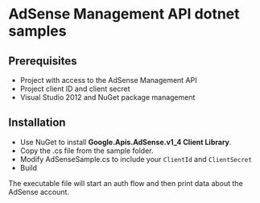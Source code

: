 # AdSense Management API dotnet samples

## Prerequisites
* Project with access to the AdSense Management API
* Project client ID and client secret
* Visual Studio 2012 and NuGet package management

## Installation
* Use NuGet to install **Google.Apis.AdSense.v1_4 Client Library**.
* Copy the .cs file from the sample folder.
* Modify AdSenseSample.cs to include your `ClientId` and `ClientSecret`
* Build

The executable file will start an auth flow and then print data about the AdSense account.
